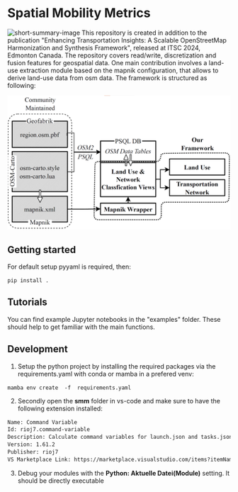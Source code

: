 # Spatial Mobility Metrics
![short-summary-image](assets/Landuse_Map_Munich_Advanced.png "Exemplary Land-Use Derivation of Munich")
This repository is created in addition to the publication "Enhancing Transportation Insights: A Scalable OpenStreetMap Harmonization and Synthesis Framework", released at ITSC 2024, Edmonton Canada. The repository covers read/write, discretization and fusion features for geospatial data. One main contribution involves a land-use extraction module based on the mapnik configuration, that allows to derive land-use data from osm data. The framework is structured as following:

![short-framework-overview](assets/Framework_Overview.png "Framework overview")

## Getting started

For default setup pyyaml is required, then:
```shell
pip install .
```
## Tutorials
You can find example Jupyter notebooks in the "examples" folder. These should help to get familiar with the main functions.

## Development

1. Setup the python project by installing the required packages via the requirements.yaml with conda or mamba in a prefered venv:
```shell
mamba env create  -f  requirements.yaml
```

2. Secondly open the **smm** folder in vs-code and make sure to have the following extension installed:


```txt
Name: Command Variable
Id: rioj7.command-variable
Description: Calculate command variables for launch.json and tasks.json
Version: 1.61.2
Publisher: rioj7
VS Marketplace Link: https://marketplace.visualstudio.com/items?itemName=rioj7.command-variable
```

3. Debug your modules with the **Python: Aktuelle Datei(Module)** setting. It should be directly executable